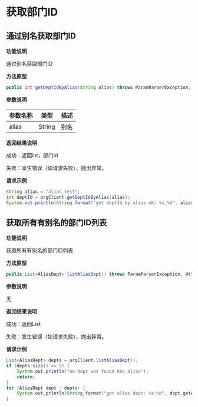 # 获取部门ID

## 通过别名获取部门ID

**功能说明**

通过别名获取部门ID

**方法原型**

```java
public int getDeptIdByAlias(String alias) throws ParamParserException, HttpRequestException, AESCryptoException;
```

**参数说明**

| 参数名称 | 类型   | 描述 |
| -------- | ------ | ---- |
| alias    | String | 别名 |

**返回结果说明**

成功：返回int，部门Id

失败：发生错误（如请求失败），抛出异常。

**请求示例**

```java
String alias = "alias_test";
int deptId = orgClient.getDeptIdByAlias(alias);
System.out.println(String.format("get deptId by alias ok: %s,%d", alias, deptId));
```

## 获取所有有别名的部门ID列表

**功能说明**

获取所有有别名的部门ID列表

**方法原型**

```java
public List<AliasDept> listAliasDept() throws ParamParserException, HttpRequestException, AESCryptoException;
```

**参数说明**

无

**返回结果说明**

成功：返回List

失败：发生错误（如请求失败），抛出异常。

**请求示例**

```java
List<AliasDept> depts = orgClient.listAliasDept();
if (depts.size() == 0) {
    System.out.println("no dept was found has alias");
    return;
}
for (AliasDept dept : depts) {
    System.out.println(String.format("get alias dept: %s:%d", dept.getAlias(), dept.getDeptId()));
}
```